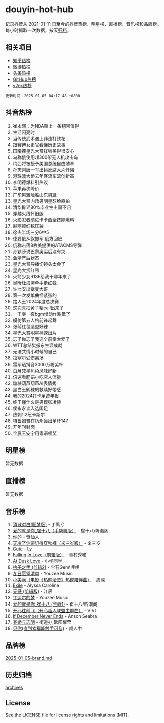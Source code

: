 # douyin-hot-hub

记录抖音从 2021-01-11 日至今的抖音热榜、明星榜、直播榜、音乐榜和品牌榜。每小时抓取一次数据，按天[归档](archives)。

## 相关项目

- [知乎热榜](https://github.com/lonnyzhang423/zhihu-hot-hub)
- [微博热榜](https://github.com/lonnyzhang423/weibo-hot-hub)
- [头条热榜](https://github.com/lonnyzhang423/toutiao-hot-hub)
- [GitHub热榜](https://github.com/lonnyzhang423/github-hot-hub)
- [v2ex热榜](https://github.com/lonnyzhang423/v2ex-hot-hub)


`更新时间：2025-01-05 04:17:48 +0800`

## 抖音热榜

1. 崔永熙：为NBA赔上一条韧带值得
1. 生活闪亮时
1. 当传统武术遇上非遗打铁花
1. 跟赛博女史官看懂历史故事
1. 田曦薇星光大赏红毯美得很安心
1. 乌称俄使用超300架无人机攻击乌
1. 梅西将被授予美国总统自由勋章
1. 孙志刚唐一军出镜反腐大片忏悔
1. 港珠澳大桥去年客流车流创新高
1. 李明德爆料引热议
1. 苹果再次降价
1. 广东男篮险胜山东男篮
1. 星光大赏内场男明星怼脸直拍
1. 清华辟谣80%毕业生出国不归
1. 穿越火线怀旧服
1. 火影忍者须佐卡卡西全技能爆料
1. 赵丽颖红毯压轴
1. 徐杰半场三分6中5
1. 德要俄从叙撤军 俄方回应
1. 俄称击落8枚美提供的ATACMS导弹
1. 孙颖莎说巴黎奥运后没有哭
1. 金靖产后状态
1. 星光大赏导播切镜头太会了
1. 星光大赏红毯
1. 火箭少女R1SE给我干哪年来了
1. 吴昕杜海涛牵手走红毯
1. 许七安出狱变大哥
1. 第一次发单曲怪紧张的
1. 路人王2024年度总决赛
1. 这次真把黄子韬call出来了
1. 一千零一夜bgm慢动作甜晕了
1. 模仿第五人格前锋起舞
1. 张萌红毯造型好辣
1. 星光大赏明星神速出片
1. 忘了你忘了我这个前奏太爱了
1. WTT总结樊振东生涯成就
1. 无法共情小时候的自己
1. 拉塞尔受伤离场
1. 雷军晒抖音3000万粉奖杯
1. 白月梵星角色风味好新
1. 倍速看肥娟小吃店人流量
1. 糖糖葫芦葫芦AI表情秀
1. 黑白王鹤棣的救赎好带感
1. 我的2024打卡足迹年报
1. 终于懂什么是男模张凌赫
1. 侯永永谈入选国足
1. 热刺1:2纽卡斯尔
1. 特鲁姆普在杭州轰出单杆147
1. 开年刊封面
1. 金晨王安宇用粤语领奖

## 明星榜

暂无数据

## 直播榜

暂无数据

## 音乐榜

1. [消散对白(圆梦版)](https://sf5-hl-cdn-tos.douyinstatic.com/obj/tos-cn-ve-2774/og4jB5I5IizzoZVAAAzWgBMAsMDWoArfwBOiFs) - 丁禹兮
1. [爱的就是你_崔十八（手势舞版）](https://sf5-hl-cdn-tos.douyinstatic.com/obj/tos-cn-ve-2774/oApB2AigNyB4sTw7JhBOikMAf0oDJzMWBuIrgm) - 崔十八/听潮阁
1. [你的](https://sf5-hl-cdn-tos.douyinstatic.com/obj/tos-cn-ve-2774/oYuIeKf42jB7sEV6B2upMdpYAgfrQWj0FeRegh) - 贺仙人
1. [天冷了你要记得穿秋裤（米三岁版）](https://sf5-hl-cdn-tos.douyinstatic.com/obj/tos-cn-ve-2774/oQlIwVIDWiZ6BQilAorS7MA0AgCkQDvcZAdm1) - 米三岁
1. [Cute](https://sf5-hl-cdn-tos.douyinstatic.com/obj/tos-cn-ve-2774/o4IbIzHWKAAB4wsS5qMBRiiAlEBGTpQRNfFvuo) - Ly
1. [Falling In Love（剪辑版）](https://sf5-hl-cdn-tos.douyinstatic.com/obj/tos-cn-ve-2774/o8ajpA8zzgBPahbBIO8AcKGBLJezFCRd1wfP9f) - 青村秀和
1. [ At Dusk  Love ](https://sf5-hl-cdn-tos.douyinstatic.com/obj/tos-cn-ve-2774/o8CrpCf5CaYgI4ZrtQgMQAFEfuGqNnRSDQAPBc) - 小学同学
1. [执子之手 (剪辑2)](https://sf5-hl-cdn-tos.douyinstatic.com/obj/tos-cn-ve-2774/oUoZLQjCc31XzqsBnBQUNgeKtYPBcgbFDwtfcu) - 宝石Gem\哩哩
1. [冬日愿望清单](https://sf5-hl-cdn-tos.douyinstatic.com/obj/tos-cn-ve-2774/oIIgUOeamCFCVAzxN6MFRLIBlLGpUqQxeeHrLE) - Youzee Music
1. [小美满（电影《热辣滚烫》热辣陪伴曲）](https://sf6-cdn-tos.douyinstatic.com/obj/tos-cn-ve-2774/o0GAn2lSgfZIDUgtevCGDQYnFg4CwnrBaxbTZL) - 周深
1. [Exile](https://sf5-hl-cdn-tos.douyinstatic.com/obj/tos-cn-ve-2774/oYj4gAQTknKE3WW0Je8KGmQ7z1cA4FefwtbufD) - Alyssa Caroline
1. [无感 (剪辑版)](https://sf5-hl-cdn-tos.douyinstatic.com/obj/tos-cn-ve-2774/o0eIsUzJBDlQaQFC5OFlgbMEZC1TFYBftOBn6p) - 江辰
1. [丁达尔的梦](https://sf5-hl-cdn-tos.douyinstatic.com/obj/tos-cn-ve-2774/oMU3WirUZBVQkAC9ccG5P2IQirziZM2RTInUY) - Youzee Music
1. [爱的就是你_崔十八 (主歌1)](https://sf5-hl-cdn-tos.douyinstatic.com/obj/tos-cn-ve-2774/oI5BO5DhFZ6UTcNCnZaOCBLtZ7WIMQGfgnXf5E) - 崔十八/听潮阁
1. [开心往前飞（开心超人联盟主题曲）](https://sf5-hl-cdn-tos.douyinstatic.com/obj/tos-cn-ve-2774/9d8fb7c82cf1421fb93a9fe925275e0a) - VIVI
1. [If December Never Ends](https://sf6-cdn-tos.douyinstatic.com/obj/tos-cn-ve-2774/oY1IQMoTgCFIBg8RZifyqlBBt1UFgitTYmxeOS) - Anson Seabra
1. [春娇与志明](https://sf5-hl-cdn-tos.douyinstatic.com/obj/tos-cn-ve-2774/e530d8fceb7044b39707d7f9ff54add1) - 街道办,欧阳耀莹
1. [只你(直到幸福能触手可及)](https://sf5-hl-cdn-tos.douyinstatic.com/obj/tos-cn-ve-2774/o0lBkRDzFTeaVSUz3ZZSCBVtZ5DIMQGfgmEAuE) - 颜人中

## 品牌榜

[2025-01-05-brand.md](archives/2025-01-05-brand.md)

## 历史归档

[archives](archives)

## License

See the [LICENSE](LICENSE) file for license rights and limitations (MIT).
